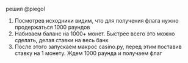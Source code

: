 решил @piegol
1. Посмотрев исходники видим, что для получения флага нужно продержаться 1000 раундов
2. Набиваем баланс на 1000+ монет. Быстрее всего это можно сделать, делая ставки на весь банк
3. После этого запускаем макрос casino.py, перед этим поставив ставку на 1 монету. Ждем 1000 раунда и получаем флаг